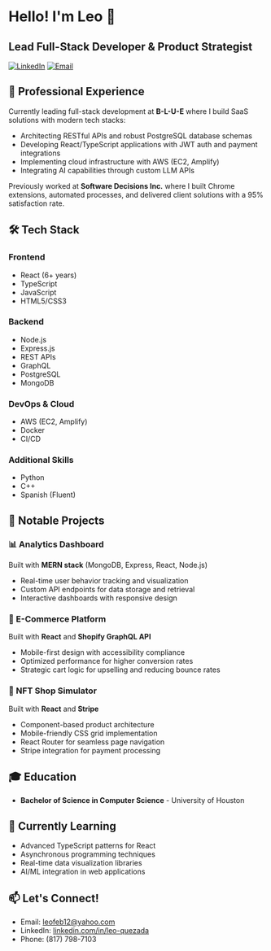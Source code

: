 # Hello! I'm Leo 👋
## Lead Full-Stack Developer & Product Strategist

[![LinkedIn](https://img.shields.io/badge/LinkedIn-Connect-blue)](https://www.linkedin.com/in/leo-quezada)
[![Email](https://img.shields.io/badge/Email-Contact-red)](mailto:leofeb12@yahoo.com)

## 💼 Professional Experience

Currently leading full-stack development at **B-L-U-E** where I build SaaS solutions with modern tech stacks:
- Architecting RESTful APIs and robust PostgreSQL database schemas
- Developing React/TypeScript applications with JWT auth and payment integrations
- Implementing cloud infrastructure with AWS (EC2, Amplify)
- Integrating AI capabilities through custom LLM APIs

Previously worked at **Software Decisions Inc.** where I built Chrome extensions, automated processes, and delivered client solutions with a 95% satisfaction rate.

## 🛠️ Tech Stack

### Frontend
- React (6+ years)
- TypeScript
- JavaScript
- HTML5/CSS3

### Backend
- Node.js
- Express.js
- REST APIs
- GraphQL
- PostgreSQL
- MongoDB

### DevOps & Cloud
- AWS (EC2, Amplify)
- Docker
- CI/CD

### Additional Skills
- Python
- C++
- Spanish (Fluent)

## 🚀 Notable Projects

### 📊 Analytics Dashboard
Built with **MERN stack** (MongoDB, Express, React, Node.js)
- Real-time user behavior tracking and visualization
- Custom API endpoints for data storage and retrieval
- Interactive dashboards with responsive design

### 🛒 E-Commerce Platform
Built with **React** and **Shopify GraphQL API**
- Mobile-first design with accessibility compliance
- Optimized performance for higher conversion rates
- Strategic cart logic for upselling and reducing bounce rates

### 🎨 NFT Shop Simulator
Built with **React** and **Stripe**
- Component-based product architecture
- Mobile-friendly CSS grid implementation
- React Router for seamless page navigation
- Stripe integration for payment processing

## 🎓 Education
- **Bachelor of Science in Computer Science** - University of Houston

## 🌱 Currently Learning
- Advanced TypeScript patterns for React
- Asynchronous programming techniques
- Real-time data visualization libraries
- AI/ML integration in web applications

## 📫 Let's Connect!
- Email: leofeb12@yahoo.com
- LinkedIn: [linkedin.com/in/leo-quezada](https://www.linkedin.com/in/leo-quezada)
- Phone: (817) 798-7103

<!--
**leozadda/leozadda** is a ✨ *special* ✨ repository because its `README.md` (this file) appears on your GitHub profile.
-->
